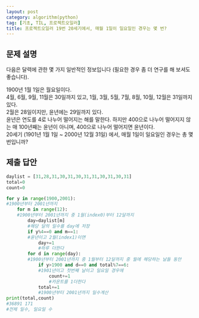 ```yaml
---
layout: post
category: algorithm(python)
tag: [기초, TIL, 프로젝트오일러]
title: 프로젝트오일러 19번 20세기에서, 매월 1일이 일요일인 경우는 몇 번?
---
```


## 문제 설명

다음은 달력에 관한 몇 가지 일반적인 정보입니다 (필요한 경우 좀 더 연구를 해 보셔도 좋습니다).

1900년 1월 1일은 월요일이다.  
4월, 6월, 9월, 11월은 30일까지 있고, 1월, 3월, 5월, 7월, 8월, 10월, 12월은 31일까지 있다.  
2월은 28일이지만, 윤년에는 29일까지 있다.  
윤년은 연도를 4로 나누어 떨어지는 해를 말한다. 하지만 400으로 나누어 떨어지지 않는 매 100년째는 윤년이 아니며, 400으로 나누어 떨어지면 윤년이다.  
20세기 (1901년 1월 1일 ~ 2000년 12월 31일) 에서, 매월 1일이 일요일인 경우는 총 몇 번입니까?  

## 제출 답안

```python
daylist = [31,28,31,30,31,30,31,31,30,31,30,31]
total=0
count=0

for y in range(1900,2001):
#1900년부터 2001년까지
    for m in range(12):
    #1900년부터 2001년까지 중 1월(index0)부터 12달까지
        day=daylist[m]
        #해당 달의 일수를 day에 저장
        if y%4==0 and m==1: 
        #윤년이고 2월(index1)이면
            day+=1
            #하루 더한다
        for d in range(day):
        #1900년부터 2001년까지 중 1월부터 12달까지 중 월에 해당하는 날들 동안
            if y>1900 and d==0 and total%7==6:
            #1901년이고 첫번째 날이고 일요일 경우에
                count+=1
                #카운트를 1더한다
            total+=1
            #1900년부터 2001년까지 일수계산
print(total,count)
#36891 171
#전체 일수, 일요일 수
```

